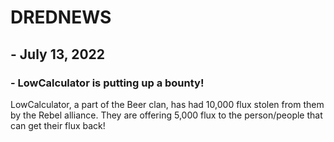 # DREDNEWS

## - July 13, 2022
### - LowCalculator is putting up a bounty!
LowCalculator, a part of the Beer clan, has had 10,000 flux stolen from them by the Rebel alliance. They are offering 5,000 flux to the person/people that can get their flux back!

